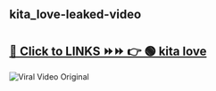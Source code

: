 
 ## kita_love-leaked-video 

# <h2><a href="https://clipsfans.com/kita_love&ref=git">🔗 Click to LINKS ⏩⏩ 👉 🟢 kita love </a></h2>

<a href="https://clipsfans.com/kita_love&ref=git" rel="nofollow" data-target="animated-image.originalLink"><img src="https://i.ibb.co.com/xMMVF88/686577567.gif" alt="Viral Video Original" style="max-width: 100%; display: inline-block;" data-target="animated-image.originalImage"></a>
